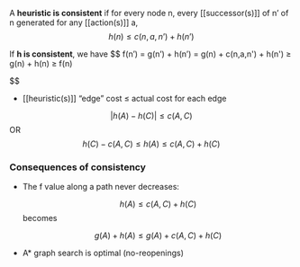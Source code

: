 A **heuristic is consistent** if for every node n, every [[successor(s)]] of n’ of n generated for any [[action(s)]] a,
$$ h(n) ≤ c(n,a,n’) + h(n’) $$

If **h is consistent**, we have
$$ f(n’) = g(n’) + h(n’) = g(n) + c(n,a,n') + h(n') ≥ g(n) + h(n) ≥ f(n)

$$

- [[heuristic(s)]] “edge” cost ≤ actual cost for each edge

$$ |h(A) - h(C)|≤c(A,C) $$
OR
$$ h(C) - c(A,C) ≤ h(A) ≤ c(A,C) + h(C) $$

### Consequences of consistency
- The f value along a path never decreases:
    
    $$ h(A) ≤ c(A,C) + h(C) $$
    becomes
    
    $$ g(A) + h(A) ≤ g(A) + c(A,C) + h(C) $$
    
- A* graph search is optimal (no-reopenings)